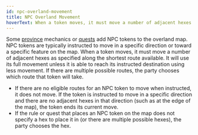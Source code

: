 ```yaml
---
id: npc-overland-movement
title: NPC Overland Movement
hoverText: When a token moves, it must move a number of adjacent hexes as specified along the shortest route available. It will use its full movement unless it is able to reach its instructed destination using less movement.
---
```


Some [province](/docs/campaign/provinces/) mechanics or [quests](/docs/campaign/quests/index) add NPC tokens to the overland map. NPC tokens are typically instructed to move in a specific direction or toward a specific feature on the map. When a token moves, it must move a number of adjacent hexes as specified along the shortest route available. It will use its full movement unless it is able to reach its instructed destination using less movement. If there are multiple possible routes, the party chooses which route that token will take.

- If there are no eligible routes for an NPC token to move when instructed, it does not move. If the token is instructed to move in a specific direction and there are no adjacent hexes in that direction (such as at the edge of the map), the token ends its current move.
- If the rule or quest that places an NPC token on the map does not specify a hex to place it in (or there are multiple possible hexes), the party chooses the hex.
